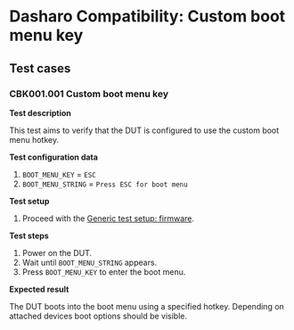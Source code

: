 # Dasharo Compatibility: Custom boot menu key

## Test cases

### CBK001.001 Custom boot menu key

**Test description**

This test aims to verify that the DUT is configured to use the custom boot menu 
hotkey.

**Test configuration data**

1. `BOOT_MENU_KEY` = `ESC`
2. `BOOT_MENU_STRING` = `Press ESC for boot menu`

**Test setup**

1. Proceed with the [Generic test setup: firmware](../generic-test-setup.md/#firmware).

**Test steps**

1. Power on the DUT.
2. Wait until `BOOT_MENU_STRING` appears.
3. Press `BOOT_MENU_KEY` to enter the boot menu.

**Expected result**

The DUT boots into the boot menu using a specified hotkey. Depending on attached 
devices boot options should be visible.
